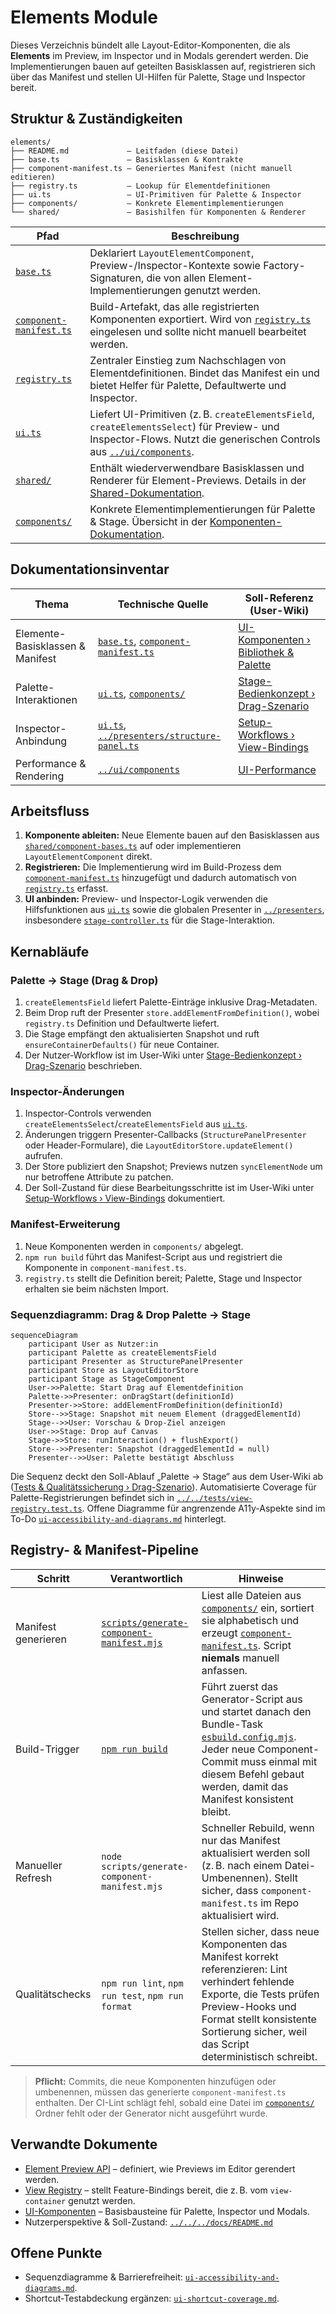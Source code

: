 # Elements Module

Dieses Verzeichnis bündelt alle Layout-Editor-Komponenten, die als **Elements** im Preview, im Inspector und in Modals gerendert werden. Die Implementierungen bauen auf geteilten Basisklassen auf, registrieren sich über das Manifest und stellen UI-Hilfen für Palette, Stage und Inspector bereit.

## Struktur & Zuständigkeiten

```
elements/
├── README.md             – Leitfaden (diese Datei)
├── base.ts               – Basisklassen & Kontrakte
├── component-manifest.ts – Generiertes Manifest (nicht manuell editieren)
├── registry.ts           – Lookup für Elementdefinitionen
├── ui.ts                 – UI-Primitiven für Palette & Inspector
├── components/           – Konkrete Elementimplementierungen
└── shared/               – Basishilfen für Komponenten & Renderer
```

| Pfad | Beschreibung |
| --- | --- |
| [`base.ts`](./base.ts) | Deklariert `LayoutElementComponent`, Preview-/Inspector-Kontexte sowie Factory-Signaturen, die von allen Element-Implementierungen genutzt werden. |
| [`component-manifest.ts`](./component-manifest.ts) | Build-Artefakt, das alle registrierten Komponenten exportiert. Wird von [`registry.ts`](./registry.ts) eingelesen und sollte nicht manuell bearbeitet werden. |
| [`registry.ts`](./registry.ts) | Zentraler Einstieg zum Nachschlagen von Elementdefinitionen. Bindet das Manifest ein und bietet Helfer für Palette, Defaultwerte und Inspector. |
| [`ui.ts`](./ui.ts) | Liefert UI-Primitiven (z. B. `createElementsField`, `createElementsSelect`) für Preview- und Inspector-Flows. Nutzt die generischen Controls aus [`../ui/components`](../ui/components). |
| [`shared/`](./shared/README.md) | Enthält wiederverwendbare Basisklassen und Renderer für Element-Previews. Details in der [Shared-Dokumentation](./shared/README.md). |
| [`components/`](./components/README.md) | Konkrete Elementimplementierungen für Palette & Stage. Übersicht in der [Komponenten-Dokumentation](./components/README.md). |

## Dokumentationsinventar

| Thema | Technische Quelle | Soll-Referenz (User-Wiki) |
| --- | --- | --- |
| Elemente-Basisklassen & Manifest | [`base.ts`](./base.ts), [`component-manifest.ts`](./component-manifest.ts) | [UI-Komponenten › Bibliothek & Palette](../../../docs/ui-components.md#ui-komponenten-im-%C3%BCberblick) |
| Palette-Interaktionen | [`ui.ts`](./ui.ts), [`components/`](./components/README.md) | [Stage-Bedienkonzept › Drag-Szenario](../../../docs/stage-instrumentation.md#tests--qualit%C3%A4tssicherung) |
| Inspector-Anbindung | [`ui.ts`](./ui.ts), [`../presenters/structure-panel.ts`](../presenters/structure-panel.ts) | [Setup-Workflows › View-Bindings](../../../docs/README.md#setup-workflows) |
| Performance & Rendering | [`../ui/components`](../ui/components) | [UI-Performance](../../docs/ui-performance.md) |

## Arbeitsfluss

1. **Komponente ableiten:** Neue Elemente bauen auf den Basisklassen aus [`shared/component-bases.ts`](./shared/component-bases.ts) auf oder implementieren `LayoutElementComponent` direkt.
2. **Registrieren:** Die Implementierung wird im Build-Prozess dem [`component-manifest.ts`](./component-manifest.ts) hinzugefügt und dadurch automatisch von [`registry.ts`](./registry.ts) erfasst.
3. **UI anbinden:** Preview- und Inspector-Logik verwenden die Hilfsfunktionen aus [`ui.ts`](./ui.ts) sowie die globalen Presenter in [`../presenters`](../presenters), insbesondere [`stage-controller.ts`](../presenters/stage-controller.ts) für die Stage-Interaktion.

## Kernabläufe

### Palette → Stage (Drag & Drop)
1. `createElementsField` liefert Palette-Einträge inklusive Drag-Metadaten.
2. Beim Drop ruft der Presenter `store.addElementFromDefinition()`, wobei `registry.ts` Definition und Defaultwerte liefert.
3. Die Stage empfängt den aktualisierten Snapshot und ruft `ensureContainerDefaults()` für neue Container.
4. Der Nutzer-Workflow ist im User-Wiki unter [Stage-Bedienkonzept › Drag-Szenario](../../../docs/stage-instrumentation.md#tests--qualit%C3%A4tssicherung) beschrieben.

### Inspector-Änderungen
1. Inspector-Controls verwenden `createElementsSelect`/`createElementsField` aus [`ui.ts`](./ui.ts).
2. Änderungen triggern Presenter-Callbacks (`StructurePanelPresenter` oder Header-Formulare), die `LayoutEditorStore.updateElement()` aufrufen.
3. Der Store publiziert den Snapshot; Previews nutzen `syncElementNode` um nur betroffene Attribute zu patchen.
4. Der Soll-Zustand für diese Bearbeitungsschritte ist im User-Wiki unter [Setup-Workflows › View-Bindings](../../../docs/README.md#setup-workflows) dokumentiert.

### Manifest-Erweiterung
1. Neue Komponenten werden in `components/` abgelegt.
2. `npm run build` führt das Manifest-Script aus und registriert die Komponente in `component-manifest.ts`.
3. `registry.ts` stellt die Definition bereit; Palette, Stage und Inspector erhalten sie beim nächsten Import.

### Sequenzdiagramm: Drag & Drop Palette → Stage

```mermaid
sequenceDiagram
    participant User as Nutzer:in
    participant Palette as createElementsField
    participant Presenter as StructurePanelPresenter
    participant Store as LayoutEditorStore
    participant Stage as StageComponent
    User->>Palette: Start Drag auf Elementdefinition
    Palette->>Presenter: onDragStart(definitionId)
    Presenter->>Store: addElementFromDefinition(definitionId)
    Store-->>Stage: Snapshot mit neuem Element (draggedElementId)
    Stage-->>User: Vorschau & Drop-Ziel anzeigen
    User->>Stage: Drop auf Canvas
    Stage->>Store: runInteraction() + flushExport()
    Store-->>Presenter: Snapshot (draggedElementId = null)
    Presenter-->>User: Palette bestätigt Abschluss
```

Die Sequenz deckt den Soll-Ablauf „Palette → Stage“ aus dem User-Wiki ab ([Tests & Qualitätssicherung › Drag-Szenario](../../../docs/stage-instrumentation.md#tests--qualit%C3%A4tssicherung)). Automatisierte Coverage für Palette-Registrierungen befindet sich in [`../../tests/view-registry.test.ts`](../../tests/view-registry.test.ts). Offene Diagramme für angrenzende A11y-Aspekte sind im To-Do [`ui-accessibility-and-diagrams.md`](../../todo/ui-accessibility-and-diagrams.md) hinterlegt.

## Registry- & Manifest-Pipeline

| Schritt | Verantwortlich | Hinweise |
| --- | --- | --- |
| Manifest generieren | [`scripts/generate-component-manifest.mjs`](../../scripts/generate-component-manifest.mjs) | Liest alle Dateien aus [`components/`](./components) ein, sortiert sie alphabetisch und erzeugt [`component-manifest.ts`](./component-manifest.ts). Script **niemals** manuell anfassen. |
| Build-Trigger | [`npm run build`](../../package.json) | Führt zuerst das Generator-Script aus und startet danach den Bundle-Task [`esbuild.config.mjs`](../../esbuild.config.mjs). Jeder neue Component-Commit muss einmal mit diesem Befehl gebaut werden, damit das Manifest konsistent bleibt. |
| Manueller Refresh | `node scripts/generate-component-manifest.mjs` | Schneller Rebuild, wenn nur das Manifest aktualisiert werden soll (z. B. nach einem Datei-Umbenennen). Stellt sicher, dass `component-manifest.ts` im Repo aktualisiert wird. |
| Qualitätschecks | `npm run lint`, `npm run test`, `npm run format` | Stellen sicher, dass neue Komponenten das Manifest korrekt referenzieren: Lint verhindert fehlende Exporte, die Tests prüfen Preview-Hooks und Format stellt konsistente Sortierung sicher, weil das Script deterministisch schreibt. |

> **Pflicht:** Commits, die neue Komponenten hinzufügen oder umbenennen, müssen das generierte `component-manifest.ts` enthalten. Der CI-Lint schlägt fehl, sobald eine Datei im [`components/`](./components) Ordner fehlt oder der Generator nicht ausgeführt wurde.

## Verwandte Dokumente

- [Element Preview API](../element-preview.ts) – definiert, wie Previews im Editor gerendert werden.
- [View Registry](../view-registry.ts) – stellt Feature-Bindings bereit, die z. B. vom `view-container` genutzt werden.
- [UI-Komponenten](../ui/components) – Basisbausteine für Palette, Inspector und Modals.
- Nutzerperspektive & Soll-Zustand: [`../../../docs/README.md`](../../../docs/README.md)

## Offene Punkte

- Sequenzdiagramme & Barrierefreiheit: [`ui-accessibility-and-diagrams.md`](../../todo/ui-accessibility-and-diagrams.md).
- Shortcut-Testabdeckung ergänzen: [`ui-shortcut-coverage.md`](../../todo/ui-shortcut-coverage.md).
